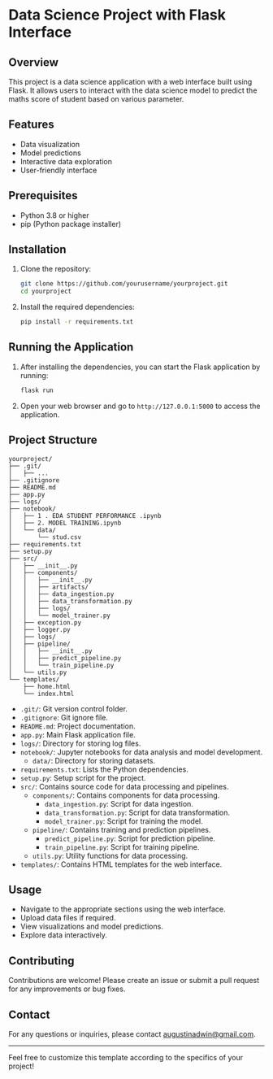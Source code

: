 # Data Science Project with Flask Interface

## Overview

This project is a data science application with a web interface built using Flask. It allows users to interact with the data science model to predict the maths score of student based on various parameter.

## Features

- Data visualization
- Model predictions
- Interactive data exploration
- User-friendly interface

## Prerequisites

- Python 3.8 or higher
- pip (Python package installer)

## Installation

1. Clone the repository:

   ```sh
   git clone https://github.com/yourusername/yourproject.git
   cd yourproject
   ```

2. Install the required dependencies:

   ```sh
   pip install -r requirements.txt
   ```

## Running the Application

1. After installing the dependencies, you can start the Flask application by running:

   ```sh
   flask run
   ```

2. Open your web browser and go to `http://127.0.0.1:5000` to access the application.

## Project Structure

```
yourproject/
├── .git/
│   ├── ...
├── .gitignore
├── README.md
├── app.py
├── logs/
├── notebook/
│   ├── 1 . EDA STUDENT PERFORMANCE .ipynb
│   ├── 2. MODEL TRAINING.ipynb
│   └── data/
│       └── stud.csv
├── requirements.txt
├── setup.py
├── src/
│   ├── __init__.py
│   ├── components/
│   │   ├── __init__.py
│   │   ├── artifacts/
│   │   ├── data_ingestion.py
│   │   ├── data_transformation.py
│   │   ├── logs/
│   │   └── model_trainer.py
│   ├── exception.py
│   ├── logger.py
│   ├── logs/
│   ├── pipeline/
│   │   ├── __init__.py
│   │   ├── predict_pipeline.py
│   │   └── train_pipeline.py
│   └── utils.py
└── templates/
    ├── home.html
    └── index.html
```

- `.git/`: Git version control folder.
- `.gitignore`: Git ignore file.
- `README.md`: Project documentation.
- `app.py`: Main Flask application file.
- `logs/`: Directory for storing log files.
- `notebook/`: Jupyter notebooks for data analysis and model development.
  - `data/`: Directory for storing datasets.
- `requirements.txt`: Lists the Python dependencies.
- `setup.py`: Setup script for the project.
- `src/`: Contains source code for data processing and pipelines.
  - `components/`: Contains components for data processing.
    - `data_ingestion.py`: Script for data ingestion.
    - `data_transformation.py`: Script for data transformation.
    - `model_trainer.py`: Script for training the model.
  - `pipeline/`: Contains training and prediction pipelines.
    - `predict_pipeline.py`: Script for prediction pipeline.
    - `train_pipeline.py`: Script for training pipeline.
  - `utils.py`: Utility functions for data processing.
- `templates/`: Contains HTML templates for the web interface.

## Usage

- Navigate to the appropriate sections using the web interface.
- Upload data files if required.
- View visualizations and model predictions.
- Explore data interactively.

## Contributing

Contributions are welcome! Please create an issue or submit a pull request for any improvements or bug fixes.

## Contact

For any questions or inquiries, please contact [augustinadwin@gmail.com](mailto:augustinadwin@gmail.com).

---

Feel free to customize this template according to the specifics of your project!
